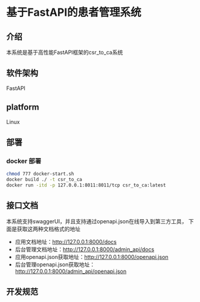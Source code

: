 # 基于FastAPI的患者管理系统
## 介绍
本系统是基于高性能FastAPI框架的csr_to_ca系统
## 软件架构
FastAPI
## platform
Linux
## 部署
### docker 部署
```bash
chmod 777 docker-start.sh
docker build ./ -t csr_to_ca
docker run -itd -p 127.0.0.1:8011:8011/tcp csr_to_ca:latest
```


## 接口文档
本系统支持swaggerUI，并且支持通过openapi.json在线导入到第三方工具，
下面是获取这两种文档格式的地址 
- 应用文档地址：http://127.0.0.1:8000/docs
- 后台管理文档地址：http://127.0.0.1:8000/admin_api/docs
- 应用openapi.json获取地址：http://127.0.0.1:8000/openapi.json
- 后台管理openapi.json获取地址：http://127.0.0.1:8000/admin_api/openapi.json

## 开发规范
